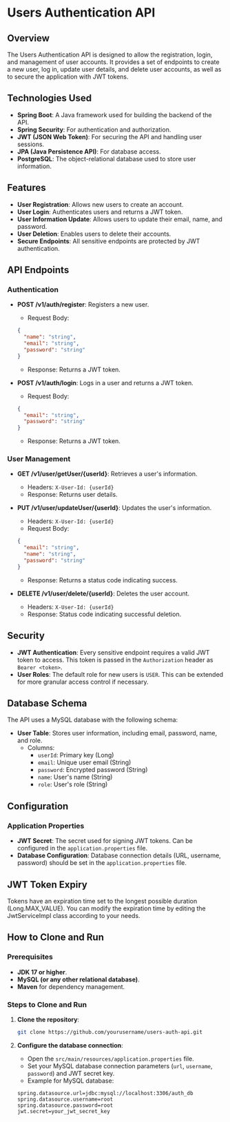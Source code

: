 # Users Authentication API

## Overview

The Users Authentication API is designed to allow the registration, login, and management of user accounts. It provides a set of endpoints to create a new user, log in, update user details, and delete user accounts, as well as to secure the application with JWT tokens.

## Technologies Used

- **Spring Boot**: A Java framework used for building the backend of the API.
- **Spring Security**: For authentication and authorization.
- **JWT (JSON Web Token)**: For securing the API and handling user sessions.
- **JPA (Java Persistence API)**: For database access.
- **PostgreSQL**: The object-relational database used to store user information.

## Features

- **User Registration**: Allows new users to create an account.
- **User Login**: Authenticates users and returns a JWT token.
- **User Information Update**: Allows users to update their email, name, and password.
- **User Deletion**: Enables users to delete their accounts.
- **Secure Endpoints**: All sensitive endpoints are protected by JWT authentication.

## API Endpoints

### Authentication

- **POST /v1/auth/register**: Registers a new user.
    - Request Body: 
    ```json
    {
      "name": "string",
      "email": "string",
      "password": "string"
    }
    ```
    - Response: Returns a JWT token.

- **POST /v1/auth/login**: Logs in a user and returns a JWT token.
    - Request Body: 
    ```json
    {
      "email": "string",
      "password": "string"
    }
    ```
    - Response: Returns a JWT token.

### User Management

- **GET /v1/user/getUser/{userId}**: Retrieves a user's information.
    - Headers: `X-User-Id: {userId}`
    - Response: Returns user details.

- **PUT /v1/user/updateUser/{userId}**: Updates the user's information.
    - Headers: `X-User-Id: {userId}`
    - Request Body: 
    ```json
    {
      "email": "string",
      "name": "string",
      "password": "string"
    }
    ```
    - Response: Returns a status code indicating success.

- **DELETE /v1/user/delete/{userId}**: Deletes the user account.
    - Headers: `X-User-Id: {userId}`
    - Response: Status code indicating successful deletion.

## Security

- **JWT Authentication**: Every sensitive endpoint requires a valid JWT token to access. This token is passed in the `Authorization` header as `Bearer <token>`.
- **User Roles**: The default role for new users is `USER`. This can be extended for more granular access control if necessary.

## Database Schema

The API uses a MySQL database with the following schema:

- **User Table**: Stores user information, including email, password, name, and role.
    - Columns:
      - `userId`: Primary key (Long)
      - `email`: Unique user email (String)
      - `password`: Encrypted password (String)
      - `name`: User's name (String)
      - `role`: User's role (String)

## Configuration

### Application Properties

- **JWT Secret**: The secret used for signing JWT tokens. Can be configured in the `application.properties` file.
- **Database Configuration**: Database connection details (URL, username, password) should be set in the `application.properties` file.

## JWT Token Expiry
Tokens have an expiration time set to the longest possible duration (Long.MAX_VALUE). You can modify the expiration time by editing the JwtServiceImpl class according to your needs.

## How to Clone and Run

### Prerequisites

- **JDK 17 or higher**.
- **MySQL (or any other relational database)**.
- **Maven** for dependency management.

### Steps to Clone and Run

1. **Clone the repository**:
    ```bash
    git clone https://github.com/yourusername/users-auth-api.git
    ```

2. **Configure the database connection**:
   - Open the `src/main/resources/application.properties` file.
   - Set your MySQL database connection parameters (`url`, `username`, `password`) and JWT secret key.
   - Example for MySQL database:
   ```properties
   spring.datasource.url=jdbc:mysql://localhost:3306/auth_db
   spring.datasource.username=root
   spring.datasource.password=root
   jwt.secret=your_jwt_secret_key
